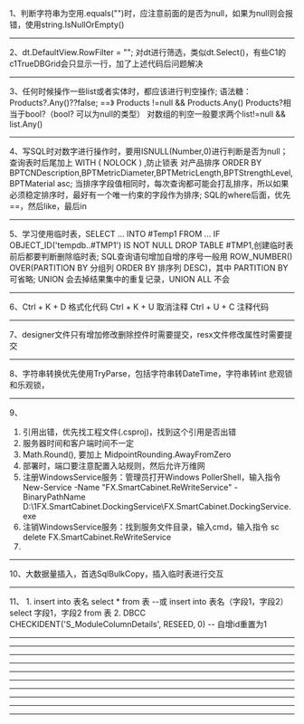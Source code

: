 1、判断字符串为空用.equals("")时，应注意前面的是否为null，如果为null则会报错，使用string.IsNullOrEmpty()
**********************************************************************************************************************************************************
2、dt.DefaultView.RowFilter = "";
对dt进行筛选，类似dt.Select()，有些C1的c1TrueDBGrid会只显示一行，加了上述代码后问题解决
**********************************************************************************************************************************************************
3、任何时候操作一些list或者实体时，都应该进行判空操作;
   语法糖：
   Products?.Any()??false; ==》 Products !=null && Products.Any()
   Products?相当于bool?（bool? 可以为null的类型）
   对数组的判空一般要求两个list!=null && list.Any()
**********************************************************************************************************************************************************
4、写SQL时对数字进行操作时，要用ISNULL(Number,0)进行判断是否为null；
   查询表时后尾加上 WITH ( NOLOCK ) ,防止锁表
   对产品排序 ORDER BY BPTCNDescription,BPTMetricDiameter,BPTMetricLength,BPTStrengthLevel,BPTMaterial asc;
   当排序字段值相同时，每次查询都可能会打乱排序，所以如果必须稳定排序时，最好有一个唯一约束的字段作为排序;
   SQL的where后面，优先 ==，然后like，最后in
**********************************************************************************************************************************************************
5、学习使用临时表，SELECT ... INTO #Temp1 FROM ...    IF OBJECT_ID('tempdb..#TMP1') IS NOT NULL  DROP TABLE #TMP1,创建临时表前后都要判断删除临时表;
   SQL查询语句增加自增的序号一般用 ROW_NUMBER() OVER(PARTITION BY 分组列 ORDER BY 排序列 DESC)，其中 PARTITION BY 可省略;
   UNION 会去掉结果集中的重复记录，UNION ALL 不会
**********************************************************************************************************************************************************
6、Ctrl + K + D 格式化代码
   Ctrl + K + U 取消注释
   Ctrl + U + C 注释代码
**********************************************************************************************************************************************************
7、designer文件只有增加修改删除控件时需要提交，resx文件修改属性时需要提交
**********************************************************************************************************************************************************
8、字符串转换优先使用TryParse，包括字符串转DateTime，字符串转int
   悲观锁和乐观锁，
**********************************************************************************************************************************************************
9、
  1. 引用出错，优先找工程文件(.csproj)，找到这个引用是否出错
  2. 服务器时间和客户端时间不一定
  3. Math.Round(), 要加上 MidpointRounding.AwayFromZero
  4. 部署时，端口要注意配置入站规则，然后允许万维网
  5. 注册WindowsService服务：管理员打开Windows PollerShell，输入指令
     New-Service -Name "FX.SmartCabinet.ReWriteService" -BinaryPathName D:\1FX.SmartCabinet.DockingService\FX.SmartCabinet.DockingService.exe
  6. 注销WindowsService服务：找到服务文件目录，输入cmd，输入指令
     sc delete FX.SmartCabinet.ReWriteService
  7.
**********************************************************************************************************************************************************
10、大数据量插入，首选SqlBulkCopy，插入临时表进行交互
**********************************************************************************************************************************************************
11、
    1. insert into 表名  select * from 表
    --或
    insert into 表名（字段1，字段2）  select 字段1，字段2 from 表
    2. DBCC CHECKIDENT('S_ModuleColumnDetails', RESEED, 0)  -- 自增id重置为1
**********************************************************************************************************************************************************
**********************************************************************************************************************************************************
**********************************************************************************************************************************************************
**********************************************************************************************************************************************************
**********************************************************************************************************************************************************
**********************************************************************************************************************************************************
**********************************************************************************************************************************************************
**********************************************************************************************************************************************************
**********************************************************************************************************************************************************
**********************************************************************************************************************************************************
